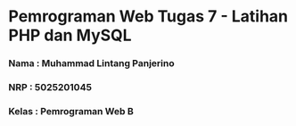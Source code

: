 # Pemrograman Web Tugas 7 - Latihan PHP dan MySQL

### Nama : Muhammad Lintang Panjerino

### NRP : 5025201045

### Kelas : Pemrograman Web B
